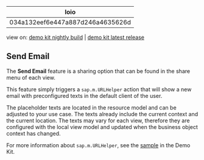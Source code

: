 <!-- loio034a132eef6e447a887d246a4635626d -->

| loio |
| -----|
| 034a132eef6e447a887d246a4635626d |

<div id="loio">

view on: [demo kit nightly build](https://openui5nightly.hana.ondemand.com/#/topic/034a132eef6e447a887d246a4635626d) | [demo kit latest release](https://openui5.hana.ondemand.com/#/topic/034a132eef6e447a887d246a4635626d)</div>

## Send Email

The **Send Email** feature is a sharing option that can be found in the share menu of each view.

This feature simply triggers a `sap.m.URLHelper` action that will show a new email with preconfigured texts in the default client of the user.

The placeholder texts are located in the resource model and can be adjusted to your use case. The texts already include the current context and the current location. The texts may vary for each view, therefore they are configured with the local view model and updated when the business object context has changed.

For more information about `sap.m.URLHelper`, see the [sample](https://openui5.hana.ondemand.com/explored.html#/entity/sap.m.UrlHelper/samples) in the Demo Kit.

